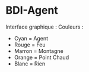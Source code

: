 # BDI-Agent

Interface graphique :
Couleurs :
  - Cyan = Agent
  - Rouge = Feu 
  - Marron = Montagne
  - Orange = Point Chaud
  - Blanc = Rien
